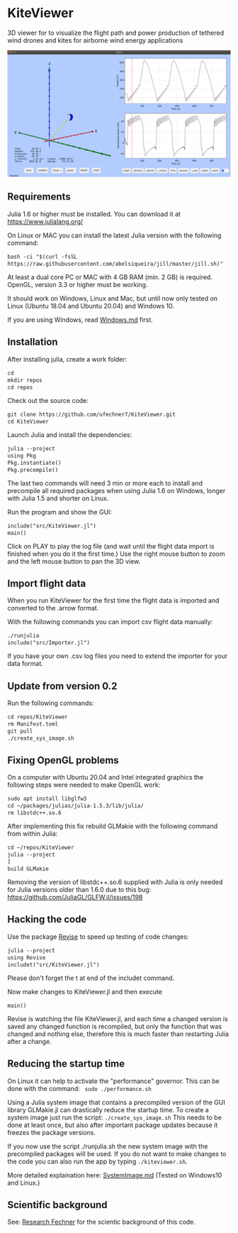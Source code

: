 # KiteViewer
3D viewer for to visualize the flight path and power production of tethered wind drones and kites for airborne wind energy applications

<p align="center"><img src="./doc/KiteViewer.png" /></p>

## Requirements

Julia 1.6 or higher must be installed. You can download it at https://www.julialang.org/

On Linux or MAC you can install the latest Julia version with the following command:
```
bash -ci "$(curl -fsSL https://raw.githubusercontent.com/abelsiqueira/jill/master/jill.sh)"
```

At least a dual core PC or MAC with 4 GB RAM (min. 2 GB) is required. 
OpenGL, version 3.3 or higher must be working.

It should work on Windows, Linux and Mac, but until now only tested on Linux
(Ubuntu 18.04 and Ubuntu 20.04) and Windows 10.

If you are using Windows, read [Windows.md](./doc/Windows.md) first.

## Installation

After installing julia, create a work folder:

```
cd
mkdir repos
cd repos
```
Check out the source code:
```
git clone https://github.com/ufechner7/KiteViewer.git
cd KiteViewer
```

Launch Julia and install the dependencies:

```
julia --project
using Pkg
Pkg.instantiate()
Pkg.precompile()
```
The last two commands will need 3 min or more each to install and precompile all
required packages when using Julia 1.6 on Windows, longer with Julia 1.5 and shorter on Linux.

Run the program and show the GUI:

```
include("src/KiteViewer.jl")
main()
```

Click on PLAY to play the log file (and wait until the flight data import is finished when you do it the first time.) Use the right mouse button to zoom and the left mouse button to pan the 3D view. 

## Import flight data
When you run KiteViewer for the first time the flight data is imported
and converted to the .arrow format.

With the following commands you can import csv flight data manually:
```
./runjulia
include("src/Importer.jl")
```
If you have your own .csv log files you need to extend the importer
for your data format.

## Update from version 0.2
Run the following commands:
```
cd repos/KiteViewer
rm Manifest.toml
git pull
./create_sys_image.sh
```

## Fixing OpenGL problems
On a computer with Ubuntu 20.04 and Intel integrated graphics the following steps were needed to make OpenGL work:

```
sudo apt install libglfw3
cd ~/packages/julias/julia-1.5.3/lib/julia/
rm libstdc++.so.6 
```
After implementing this fix rebuild GLMakie with the following command from within Julia:

```
cd ~/repos/KiteViewer
julia --project
] 
build GLMakie
```

Removing the version of libstdc++.so.6 supplied with Julia is only needed for Julia versions older than 1.6.0 due to this bug: https://github.com/JuliaGL/GLFW.jl/issues/198

## Hacking the code
Use the package [Revise](https://timholy.github.io/Revise.jl/stable/) to speed up testing of code changes:
```
julia --project
using Revise
includet("src/KiteViewer.jl")
```
Please don't forget the t at end of the includet command.

Now make changes to KiteViewer.jl and then execute
```
main()
```
Revise is watching the file KiteViewer.jl, and each time a changed version is saved any changed function is recompiled, but only the function that was changed and nothing else, therefore this is much faster than restarting Julia after a change.

## Reducing the startup time
On Linux it can help to activate the "performance" governor. This can be done with the command: ``` sudo ./performance.sh```

Using a Julia system image that contains a precompiled version of the GUI library GLMakie.jl can drastically reduce the startup time. To create a system image just run the script: ```./create_sys_image.sh``` This needs to be done at least once, but also after important package updates because it freezes the package versions.

If you now use the script ./runjulia.sh the new system image with the precompiled packages will be used.
If you do not want to make changes to the code you can also run the app by typing ```./kiteviewer.sh```.

More detailed explaination here: [SystemImage.md](./doc/SystemImage.md)
(Tested on Windows10 and Linux.)

## Scientific background
See: [Research Fechner](https://research.tudelft.nl/en/publications/?search=Uwe+Fechner&pageSize=50&ordering=rating&descending=true) for the scientic background of this code.
